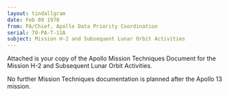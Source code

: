 ```yaml
---
layout: tindallgram
date: Feb 09 1970
from: PA/Chief, Apollo Data Priority Coordination
serial: 70-PA-T-11A
subject: Mission H-2 and Subsequent Lunar Orbit Activities
---
```

Attached is your copy of the Apollo Mission Techniques Document for the Mission H-2 and Subsequent Lunar Orbit Activities.

No further Mission Techniques documentation is planned after the Apollo 13 mission.
